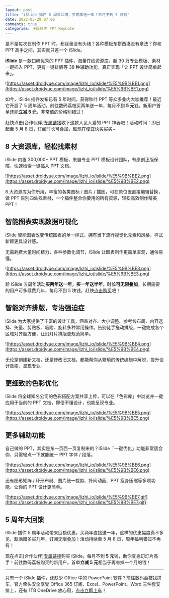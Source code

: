 ```yaml
---
layout: post
title: "iSlide 插件 5 周年回馈，买两年送一年！每月不到 5 块钱"
date: 2022-03-29 07:00
comments: true
categories: 正版软件 PPT Keynote 
---
```


是不是每次在制作 PPT 时，都丝毫没有头绪？各种模板东拼西凑没有章法？你和 PPT 高手之间，其实就只差一个 iSlide。

**iSlide** 是一款口碑优秀的 PPT 插件，海量在线资源库，超 30 万专业模板、素材一键插入 PPT，更有一键排版等 38 种辅助功能，真正实现「让 PPT 设计简单起来」。

![https://asset.droidyue.com/image/lizhi_io/islide/%E5%9B%BE1.png](https://asset.droidyue.com/image/lizhi_io/islide/%E5%9B%BE1.png)

如今，iSlide 插件发布已有 5 年时间，获得秋叶 PPT 等众多业内大咖推荐！最近它开启了 5 周年活动，前往数码荔枝买两年送一年，每月不到 **5 元**钱，新用户首单还能**立减 5 元**，非常值的价格别错过！

赶快点击[合作伙伴][专属链接](https://store.lizhi.io/site/products/id/41?cid=wncr9wz5)收下这款人见人爱的 PPT 神器吧！活动时间：即日起至 5 月 8 日，订阅时长可叠加，趁现在便宜快买买买~

<!--more-->

## 8 大资源库，轻松找素材

iSlide 内置 300,000+ PPT 模板，来自专业 PPT 模板设计团队，有原创正版保障，快速检索一键插入 PPT 文档。

![https://asset.droidyue.com/image/lizhi_io/islide/%E5%9B%BE2.png](https://asset.droidyue.com/image/lizhi_io/islide/%E5%9B%BE2.png)

8 大资源库为你所用，丰富的各类图标 / 图片 / 插图，可在原位置直接编辑替换，做 PPT 告别四处找素材，一个插件整合你要用的所有资源，轻松高效制作精美 PPT！

## 智能图表实现数据可视化

iSlide 智能图表改变传统图表的单一样式，拥有当下流行视觉化元素和风格，样式新颖更具设计感。

无需耗费大量时间精力，各种参数化调节，iSlide 让图表制作更简单直观，通俗易懂。

![https://asset.droidyue.com/image/lizhi_io/islide/%E5%9B%BE3.png](https://asset.droidyue.com/image/lizhi_io/islide/%E5%9B%BE3.png)

趁 iSlide 五周年活动**买两年送一年，买一年送半年，时长可无限叠加**，长期需要的用户可多续费几年，每月不到 5 块钱，赶快[点击购买](https://store.lizhi.io/site/products/id/41?cid=wncr9wz5)吧！

## 智能对齐排版，专治强迫症

iSlide 为大家提供了丰富的设计工具，涵盖对齐、大小调整、参考线布局、内容选择、矢量、剪贴板、吸附、旋转多种常用操作。告别徒手拖动排版，一键完成各个区域对齐超方便，让幻灯片排版更规范简单。

![https://asset.droidyue.com/image/lizhi_io/islide/%E5%9B%BE4.png](https://asset.droidyue.com/image/lizhi_io/islide/%E5%9B%BE4.png)

无论是创建新文档，还是修改旧文档，都能帮你从繁琐的传统编辑中解脱，提升设计效率，呈现专业。

## 更细致的色彩优化

iSlide 将全球知名公司的色彩搭配方案共享上传，可以在「色彩库」中浏览并一键应用于当前的 PPT 文档，即便不懂设计，也能呈现专业。

![https://asset.droidyue.com/image/lizhi_io/islide/%E5%9B%BE5.png](https://asset.droidyue.com/image/lizhi_io/islide/%E5%9B%BE5.png)

## 更多辅助功能

自己做的 PPT，其实是东一页西一页复制来的？iSlide「一键优化」功能非常适合你，只需轻点一下就能统一 PPT 字体 / 段落。

![https://asset.droidyue.com/image/lizhi_io/islide/%E5%9B%BE6.png](https://asset.droidyue.com/image/lizhi_io/islide/%E5%9B%BE6.png)

还有图形矩阵 / 环形布局、图片统一裁剪、补间动画、PPT 瘦身压缩等多项功能，让你的 PPT 设计更简单。

![https://asset.droidyue.com/image/lizhi_io/islide/%E5%9B%BE7.gif](https://asset.droidyue.com/image/lizhi_io/islide/%E5%9B%BE7.gif)

## 5 周年大回馈

iSlide 插件 5 周年活动带来巨额优惠，买两年直接送一年，这样的优惠幅度真不多见，趁满赠多买几年，订阅无限叠加！活动持续至 5 月 8 日，周年福利错过不再有！

现在点击[合作伙伴][专属链接](https://store.lizhi.io/site/products/id/41?cid=wncr9wz5)购买 iSlide，每月不到 **5 元**钱，助你变身幻灯片高手！前往数码荔枝购买的新用户，首单**立减 5 元**相当于再省掉一个月的钱！

---

只有一个 iSlide 插件，还缺少 Office 中的 PowerPoint 软件？前往数码荔枝找拼车，官方牵头安全享受 Office 365 订阅，Excel、PowerPoint、Word 三件套安排上，还有 1TB OneDrive 放心用，[点击立即上车](https://store.lizhi.io/site/products/id/335?cid=wncr9wz5)！